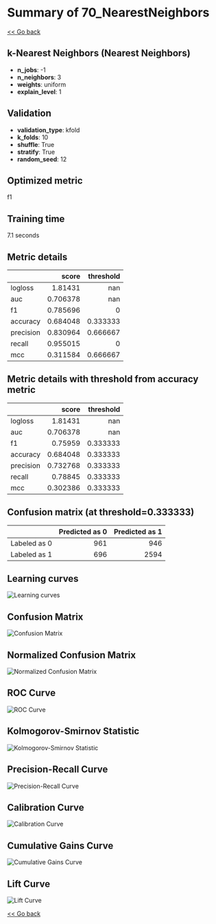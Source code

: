 # Summary of 70_NearestNeighbors

[<< Go back](../README.md)


## k-Nearest Neighbors (Nearest Neighbors)
- **n_jobs**: -1
- **n_neighbors**: 3
- **weights**: uniform
- **explain_level**: 1

## Validation
 - **validation_type**: kfold
 - **k_folds**: 10
 - **shuffle**: True
 - **stratify**: True
 - **random_seed**: 12

## Optimized metric
f1

## Training time

7.1 seconds

## Metric details
|           |    score |   threshold |
|:----------|---------:|------------:|
| logloss   | 1.81431  |  nan        |
| auc       | 0.706378 |  nan        |
| f1        | 0.785696 |    0        |
| accuracy  | 0.684048 |    0.333333 |
| precision | 0.830964 |    0.666667 |
| recall    | 0.955015 |    0        |
| mcc       | 0.311584 |    0.666667 |


## Metric details with threshold from accuracy metric
|           |    score |   threshold |
|:----------|---------:|------------:|
| logloss   | 1.81431  |  nan        |
| auc       | 0.706378 |  nan        |
| f1        | 0.75959  |    0.333333 |
| accuracy  | 0.684048 |    0.333333 |
| precision | 0.732768 |    0.333333 |
| recall    | 0.78845  |    0.333333 |
| mcc       | 0.302386 |    0.333333 |


## Confusion matrix (at threshold=0.333333)
|              |   Predicted as 0 |   Predicted as 1 |
|:-------------|-----------------:|-----------------:|
| Labeled as 0 |              961 |              946 |
| Labeled as 1 |              696 |             2594 |

## Learning curves
![Learning curves](learning_curves.png)
## Confusion Matrix

![Confusion Matrix](confusion_matrix.png)


## Normalized Confusion Matrix

![Normalized Confusion Matrix](confusion_matrix_normalized.png)


## ROC Curve

![ROC Curve](roc_curve.png)


## Kolmogorov-Smirnov Statistic

![Kolmogorov-Smirnov Statistic](ks_statistic.png)


## Precision-Recall Curve

![Precision-Recall Curve](precision_recall_curve.png)


## Calibration Curve

![Calibration Curve](calibration_curve_curve.png)


## Cumulative Gains Curve

![Cumulative Gains Curve](cumulative_gains_curve.png)


## Lift Curve

![Lift Curve](lift_curve.png)



[<< Go back](../README.md)
